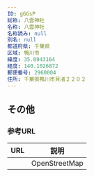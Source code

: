 ```yaml
---
ID: gGGsP
総称: 八雲神社
名称: 八雲神社
名称読み: null
別名: null
都道府県: 千葉県
区域: 鴨川市
緯度: 35.0943164
経度: 140.1026872
郵便番号: 2960004
住所: 千葉県鴨川市貝渚２２０２
---
```


## その他

### 参考URL

| URL | 説明          |
| --- | ------------- |
|     | OpenStreetMap |
